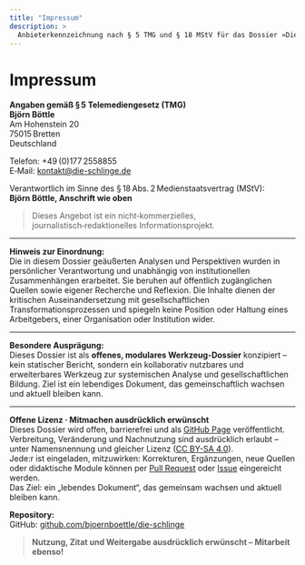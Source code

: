 ```yaml
---
title: "Impressum"
description: >
  Anbieterkennzeichnung nach § 5 TMG und § 18 MStV für das Dossier »Die Schlinge«.
---
```


# Impressum

**Angaben gemäß § 5 Telemediengesetz (TMG)**\
**Björn Böttle**\
Am Hohenstein 20\
75015 Bretten\
Deutschland

Telefon: +49 (0)177 2558855\
E‑Mail: [kontakt@die-schlinge.de](mailto:kontakt@die-schlinge.de)

Verantwortlich im Sinne des § 18 Abs. 2 Medienstaatsvertrag (MStV):\
**Björn Böttle, Anschrift wie oben**

> Dieses Angebot ist ein nicht‑kommerzielles, journalistisch‑redaktionelles Informationsprojekt.

---

**Hinweis zur Einordnung:**\
Die in diesem Dossier geäußerten Analysen und Perspektiven wurden in persönlicher Verantwortung und unabhängig von institutionellen Zusammenhängen erarbeitet. Sie beruhen auf öffentlich zugänglichen Quellen sowie eigener Recherche und Reflexion. Die Inhalte dienen der kritischen Auseinandersetzung mit gesellschaftlichen Transformationsprozessen und spiegeln keine Position oder Haltung eines Arbeitgebers, einer Organisation oder Institution wider.

---

**Besondere Ausprägung:**\
Dieses Dossier ist als **offenes, modulares Werkzeug-Dossier** konzipiert – kein statischer Bericht, sondern ein kollaborativ nutzbares und erweiterbares Werkzeug zur systemischen Analyse und gesellschaftlichen Bildung. Ziel ist ein lebendiges Dokument, das gemeinschaftlich wachsen und aktuell bleiben kann.

---

**Offene Lizenz · Mitmachen ausdrücklich erwünscht**\
Dieses Dossier wird offen, barrierefrei und als [GitHub Page](https://bjoernboettle.github.io/die-schlinge) veröffentlicht.\
Verbreitung, Veränderung und Nachnutzung sind ausdrücklich erlaubt – unter Namensnennung und gleicher Lizenz ([CC BY-SA 4.0](https://creativecommons.org/licenses/by-sa/4.0/deed.de)).\
Jede:r ist eingeladen, mitzuwirken: Korrekturen, Ergänzungen, neue Quellen oder didaktische Module können per [Pull Request](https://github.com/bjoernboettle/die-schlinge/pulls) oder [Issue](https://github.com/bjoernboettle/die-schlinge/issues) eingereicht werden.\
Das Ziel: ein „lebendes Dokument“, das gemeinsam wachsen und aktuell bleiben kann.

**Repository:**\
GitHub: [github.com/bjoernboettle/die-schlinge](https://github.com/bjoernboettle/die-schlinge)

> **Nutzung, Zitat und Weitergabe ausdrücklich erwünscht – Mitarbeit ebenso!**

<Footer />
